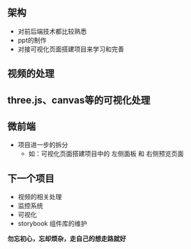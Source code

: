 ## 架构
- 对前后端技术都比较熟悉
- ppt的制作
- 对接可视化页面搭建项目来学习和完善


## 视频的处理

## three.js、canvas等的可视化处理

## 微前端
- 项目进一步的拆分
    - 如：可视化页面搭建项目中的 左侧面板 和 右侧预览页面


## 下一个项目
- 视频的相关处理
- 监控系统
- 可视化
- storybook 组件库的维护


**勿忘初心，忘却烦杂，走自己的想走路就好**